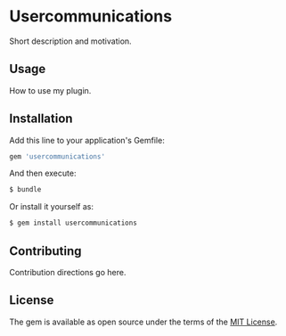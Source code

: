 # Usercommunications
Short description and motivation.

## Usage
How to use my plugin.

## Installation
Add this line to your application's Gemfile:

```ruby
gem 'usercommunications'
```

And then execute:
```bash
$ bundle
```

Or install it yourself as:
```bash
$ gem install usercommunications
```

## Contributing
Contribution directions go here.

## License
The gem is available as open source under the terms of the [MIT License](https://opensource.org/licenses/MIT).
